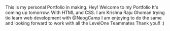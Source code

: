 This is my personal Portfolio in making.
Hey! Welcome to my Portfolio It's coming up tomorrow.
With HTML and CSS.
I am Krishna Raju Ghoman trying tio learn web development with @NeogCamp
I am enjoying to do the same and looking forward to work with all the LevelOne Teammates
Thank you!!  :)
